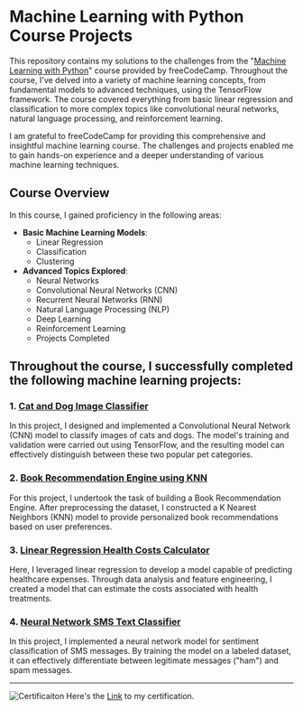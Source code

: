# Machine Learning with Python Course Projects

This repository contains my solutions to the challenges from the "[Machine Learning with Python](https://www.freecodecamp.org/learn/machine-learning-with-python)" course provided by freeCodeCamp. Throughout the course, I've delved into a variety of machine learning concepts, from fundamental models to advanced techniques, using the TensorFlow framework. The course covered everything from basic linear regression and classification to more complex topics like convolutional neural networks, natural language processing, and reinforcement learning.

I am grateful to freeCodeCamp for providing this comprehensive and insightful machine learning course. The challenges and projects enabled me to gain hands-on experience and a deeper understanding of various machine learning techniques.

## Course Overview
In this course, I gained proficiency in the following areas:

- **Basic Machine Learning Models**:
  - Linear Regression
  - Classification
  - Clustering
- **Advanced Topics Explored**:
  - Neural Networks
  - Convolutional Neural Networks (CNN)
  - Recurrent Neural Networks (RNN)
  - Natural Language Processing (NLP)
  - Deep Learning
  - Reinforcement Learning
  - Projects Completed

## Throughout the course, I successfully completed the following machine learning projects:

### 1. [Cat and Dog Image Classifier](https://github.com/SecondGG/freeCodeCamp-MachineLearningWithPython-Challenges/blob/main/fcc_cat_dog_image_classification.ipynb)
In this project, I designed and implemented a Convolutional Neural Network (CNN) model to classify images of cats and dogs. The model's training and validation were carried out using TensorFlow, and the resulting model can effectively distinguish between these two popular pet categories.

### 2. [Book Recommendation Engine using KNN](https://github.com/SecondGG/freeCodeCamp-MachineLearningWithPython-Challenges/blob/main/fcc_book_recommendation_using_knn.ipynb)
For this project, I undertook the task of building a Book Recommendation Engine. After preprocessing the dataset, I constructed a K Nearest Neighbors (KNN) model to provide personalized book recommendations based on user preferences.

### 3. [Linear Regression Health Costs Calculator](https://github.com/SecondGG/freeCodeCamp-MachineLearningWithPython-Challenges/blob/main/fcc_predict_health_costs_with_regression.ipynb)
Here, I leveraged linear regression to develop a model capable of predicting healthcare expenses. Through data analysis and feature engineering, I created a model that can estimate the costs associated with health treatments.

### 4. [Neural Network SMS Text Classifier](https://github.com/SecondGG/freeCodeCamp-MachineLearningWithPython-Challenges/blob/main/fcc_sms_text_classification.ipynb)
In this project, I implemented a neural network model for sentiment classification of SMS messages. By training the model on a labeled dataset, it can effectively differentiate between legitimate messages ("ham") and spam messages.

---

![Certificaiton](https://cdn.pic.in.th/file/picinth/image_2023-08-29_145857417.png)
Here's the [Link](https://www.freecodecamp.org/certification/nattawutcham_study/machine-learning-with-python-v7) to my certification.
